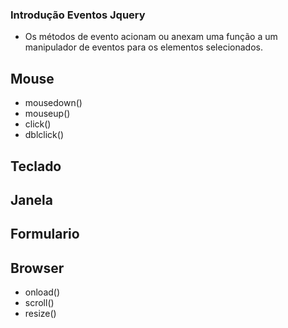 ### Introdução Eventos Jquery

- Os métodos de evento acionam ou anexam uma função a um manipulador de eventos para os elementos selecionados.

<!-- Eventos -->

## Mouse
- mousedown()
- mouseup()
- click()
- dblclick()

## Teclado

## Janela

## Formulario

## Browser
- onload()
- scroll()
- resize()